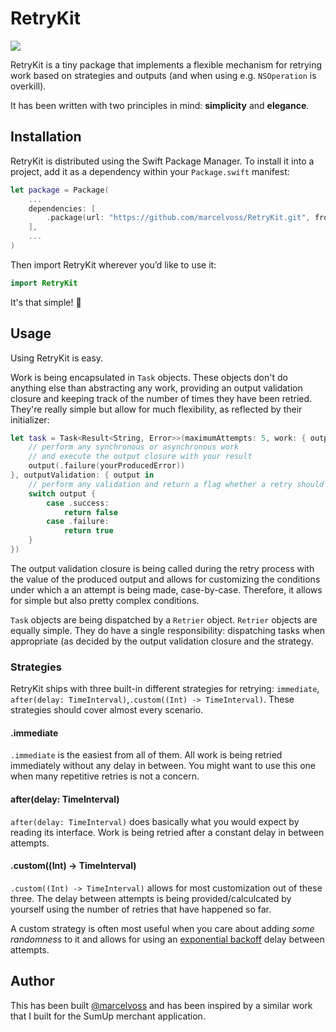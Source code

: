 # RetryKit
![](https://github.com/marcelvoss/RetryKit/actions/workflows/ci.yml/badge.svg)

RetryKit is a tiny package that implements a flexible mechanism for retrying work based on strategies and outputs (and when using e.g. `NSOperation` is overkill).

It has been written with two principles in mind: **simplicity** and **elegance**.

## Installation

RetryKit is distributed using the Swift Package Manager. To install it into a project, add it as a dependency within your `Package.swift` manifest:

```swift
let package = Package(
    ...
    dependencies: [
        .package(url: "https://github.com/marcelvoss/RetryKit.git", from: "0.1.0")
    ],
    ...
)

```

Then import RetryKit wherever you’d like to use it:

```swift
import RetryKit
```

It's that simple! 🎉

## Usage

Using RetryKit is easy.

Work is being encapsulated in `Task` objects. These objects don't do anything else than abstracting any work, providing an output validation closure and keeping track of the number of times they have been retried. They're really simple but allow for much flexibility, as reflected by their initializer:

```swift
let task = Task<Result<String, Error>>(maximumAttempts: 5, work: { output in
    // perform any synchronous or asynchronous work
    // and execute the output closure with your result
    output(.failure(yourProducedError))
}, outputValidation: { output in
    // perform any validation and return a flag whether a retry should be performed
    switch output {
        case .success:
            return false
        case .failure:
            return true
    }
})
```

The output validation closure is being called during the retry process with the value of the produced output and allows for customizing the conditions under which a an attempt is being made, case-by-case. Therefore, it allows for simple but also pretty complex conditions.

`Task` objects are being dispatched by a `Retrier` object. `Retrier` objects are equally simple. They do have a single responsibility: dispatching tasks when appropriate (as decided by the output validation closure and the strategy.

### Strategies

RetryKit ships with three built-in different strategies for retrying: `immediate`, `after(delay: TimeInterval)`,`.custom((Int) -> TimeInterval)`. These strategies should cover almost every scenario.

#### .immediate
`.immediate` is the easiest from all of them. All work is being retried immediately without any delay in between. You might want to use this one when many repetitive retries is not a concern.

#### after(delay: TimeInterval)
`after(delay: TimeInterval)` does basically what you would expect by reading its interface. Work is being retried after a constant delay in between attempts.

#### .custom((Int) -> TimeInterval)
`.custom((Int) -> TimeInterval)` allows for most customization out of these three. The delay between attempts is being provided/calculcated by yourself using the number of retries that have happened so far.

A custom strategy is often most useful when you care about adding _some randomness_ to it and allows for using an [exponential backoff](https://en.wikipedia.org/wiki/Exponential_backoff) delay between attempts. 

## Author
This has been built [@marcelvoss](https://github.com/marcelvoss) and has been inspired by a similar work that I built for the SumUp merchant application.

